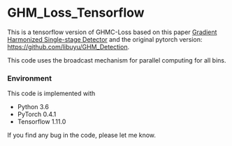 # GHM_Loss_Tensorflow

This is a tensorflow version of GHMC-Loss based on this paper [Gradient Harmonized Single-stage Detector](https://arxiv.org/abs/1811.05181) and the original pytorch version: https://github.com/libuyu/GHM_Detection.

This code uses the broadcast mechanism for parallel computing for all bins.

### Environment
This code is implemented with 
- Python 3.6
- PyTorch 0.4.1
- Tensorflow 1.11.0

If you find any bug in the code, please let me know.

